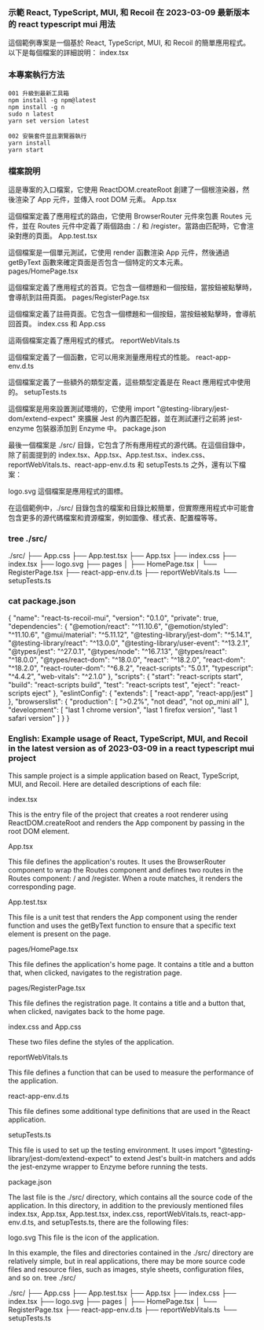 ### 示範 React, TypeScript, MUI, 和 Recoil 在 2023-03-09 最新版本的 react typescript mui 用法
這個範例專案是一個基於 React, TypeScript, MUI, 和 Recoil 的簡單應用程式。以下是每個檔案的詳細說明：
index.tsx

### 本專案執行方法
```
001 升級到最新工具箱
npm install -g npm@latest
npm install -g n
sudo n latest
yarn set version latest

002 安裝套件並且瀏覽器執行
yarn install
yarn start
```

### 檔案說明
這是專案的入口檔案，它使用 ReactDOM.createRoot 創建了一個根渲染器，然後渲染了 App 元件，並傳入 root DOM 元素。
App.tsx

這個檔案定義了應用程式的路由，它使用 BrowserRouter 元件來包裹 Routes 元件，並在 Routes 元件中定義了兩個路由：/ 和 /register。當路由匹配時，它會渲染對應的頁面。
App.test.tsx

這個檔案是一個單元測試，它使用 render 函數渲染 App 元件，然後通過 getByText 函數來確定頁面是否包含一個特定的文本元素。
pages/HomePage.tsx

這個檔案定義了應用程式的首頁。它包含一個標題和一個按鈕，當按鈕被點擊時，會導航到註冊頁面。
pages/RegisterPage.tsx

這個檔案定義了註冊頁面。它包含一個標題和一個按鈕，當按鈕被點擊時，會導航回首頁。
index.css 和 App.css

這兩個檔案定義了應用程式的樣式。
reportWebVitals.ts

這個檔案定義了一個函數，它可以用來測量應用程式的性能。
react-app-env.d.ts

這個檔案定義了一些額外的類型定義，這些類型定義是在 React 應用程式中使用的。
setupTests.ts

這個檔案是用來設置測試環境的，它使用 import "@testing-library/jest-dom/extend-expect" 來擴展 Jest 的內置匹配器，並在測試運行之前將 jest-enzyme 包裝器添加到 Enzyme 中。
package.json

最後一個檔案是 ./src/ 目錄，它包含了所有應用程式的源代碼。在這個目錄中，除了前面提到的 index.tsx、App.tsx、App.test.tsx、index.css、reportWebVitals.ts、react-app-env.d.ts 和 setupTests.ts 之外，還有以下檔案：

logo.svg
這個檔案是應用程式的圖標。

在這個範例中，./src/ 目錄包含的檔案和目錄比較簡單，但實際應用程式中可能會包含更多的源代碼檔案和資源檔案，例如圖像、樣式表、配置檔等等。

### tree ./src/
./src/
├── App.css
├── App.test.tsx
├── App.tsx
├── index.css
├── index.tsx
├── logo.svg
├── pages
│   ├── HomePage.tsx
│   └── RegisterPage.tsx
├── react-app-env.d.ts
├── reportWebVitals.ts
└── setupTests.ts

### cat package.json 
{
  "name": "react-ts-recoil-mui",
  "version": "0.1.0",
  "private": true,
  "dependencies": {
    "@emotion/react": "^11.10.6",
    "@emotion/styled": "^11.10.6",
    "@mui/material": "^5.11.12",
    "@testing-library/jest-dom": "^5.14.1",
    "@testing-library/react": "^13.0.0",
    "@testing-library/user-event": "^13.2.1",
    "@types/jest": "^27.0.1",
    "@types/node": "^16.7.13",
    "@types/react": "^18.0.0",
    "@types/react-dom": "^18.0.0",
    "react": "^18.2.0",
    "react-dom": "^18.2.0",
    "react-router-dom": "^6.8.2",
    "react-scripts": "5.0.1",
    "typescript": "^4.4.2",
    "web-vitals": "^2.1.0"
  },
  "scripts": {
    "start": "react-scripts start",
    "build": "react-scripts build",
    "test": "react-scripts test",
    "eject": "react-scripts eject"
  },
  "eslintConfig": {
    "extends": [
      "react-app",
      "react-app/jest"
    ]
  },
  "browserslist": {
    "production": [
      ">0.2%",
      "not dead",
      "not op_mini all"
    ],
    "development": [
      "last 1 chrome version",
      "last 1 firefox version",
      "last 1 safari version"
    ]
  }
}

### English: Example usage of React, TypeScript, MUI, and Recoil in the latest version as of 2023-03-09 in a react typescript mui project

This sample project is a simple application based on React, TypeScript, MUI, and Recoil. Here are detailed descriptions of each file:

index.tsx

This is the entry file of the project that creates a root renderer using ReactDOM.createRoot and renders the App component by passing in the root DOM element.

App.tsx

This file defines the application's routes. It uses the BrowserRouter component to wrap the Routes component and defines two routes in the Routes component: / and /register. When a route matches, it renders the corresponding page.

App.test.tsx

This file is a unit test that renders the App component using the render function and uses the getByText function to ensure that a specific text element is present on the page.

pages/HomePage.tsx

This file defines the application's home page. It contains a title and a button that, when clicked, navigates to the registration page.

pages/RegisterPage.tsx

This file defines the registration page. It contains a title and a button that, when clicked, navigates back to the home page.

index.css and App.css

These two files define the styles of the application.

reportWebVitals.ts

This file defines a function that can be used to measure the performance of the application.

react-app-env.d.ts

This file defines some additional type definitions that are used in the React application.

setupTests.ts

This file is used to set up the testing environment. It uses import "@testing-library/jest-dom/extend-expect" to extend Jest's built-in matchers and adds the jest-enzyme wrapper to Enzyme before running the tests.

package.json

The last file is the ./src/ directory, which contains all the source code of the application. In this directory, in addition to the previously mentioned files index.tsx, App.tsx, App.test.tsx, index.css, reportWebVitals.ts, react-app-env.d.ts, and setupTests.ts, there are the following files:

logo.svg
This file is the icon of the application.

In this example, the files and directories contained in the ./src/ directory are relatively simple, but in real applications, there may be more source code files and resource files, such as images, style sheets, configuration files, and so on.
tree ./src/

./src/
├── App.css
├── App.test.tsx
├── App.tsx
├── index.css
├── index.tsx
├── logo.svg
├── pages
│ ├── HomePage.tsx
│ └── RegisterPage.tsx
├── react-app-env.d.ts
├── reportWebVitals.ts
└── setupTests.ts